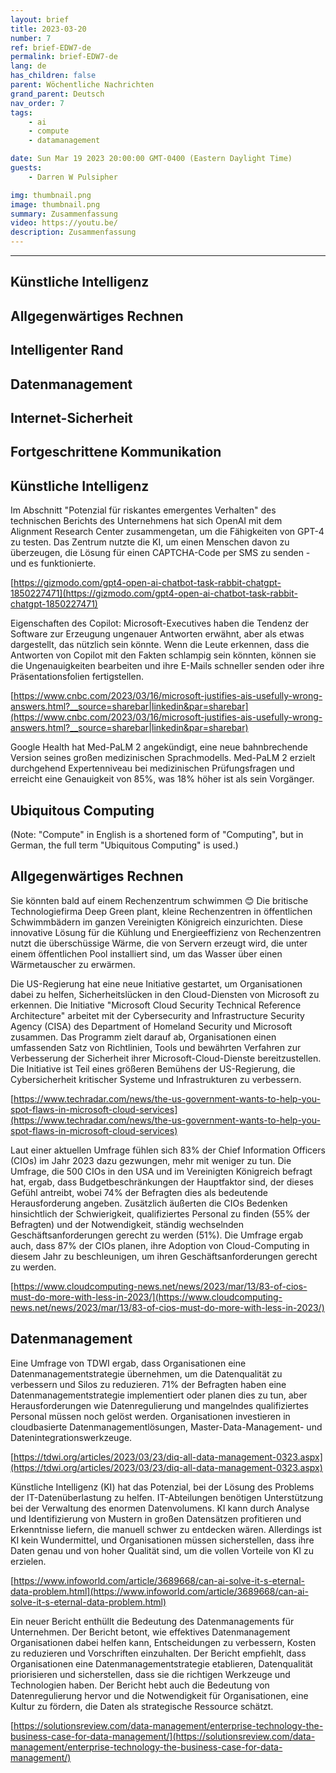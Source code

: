 ```yaml
---
layout: brief
title: 2023-03-20
number: 7
ref: brief-EDW7-de
permalink: brief-EDW7-de
lang: de
has_children: false
parent: Wöchentliche Nachrichten
grand_parent: Deutsch
nav_order: 7
tags:
    - ai
    - compute
    - datamanagement

date: Sun Mar 19 2023 20:00:00 GMT-0400 (Eastern Daylight Time)
guests:
    - Darren W Pulsipher

img: thumbnail.png
image: thumbnail.png
summary: Zusammenfassung
video: https://youtu.be/
description: Zusammenfassung
---
```






---


## Künstliche Intelligenz

## Allgegenwärtiges Rechnen

## Intelligenter Rand

## Datenmanagement

## Internet-Sicherheit

## Fortgeschrittene Kommunikation
## Künstliche Intelligenz

Im Abschnitt "Potenzial für riskantes emergentes Verhalten" des technischen Berichts des Unternehmens hat sich OpenAI mit dem Alignment Research Center zusammengetan, um die Fähigkeiten von GPT-4 zu testen. Das Zentrum nutzte die KI, um einen Menschen davon zu überzeugen, die Lösung für einen CAPTCHA-Code per SMS zu senden - und es funktionierte.

[https://gizmodo.com/gpt4-open-ai-chatbot-task-rabbit-chatgpt-1850227471](https://gizmodo.com/gpt4-open-ai-chatbot-task-rabbit-chatgpt-1850227471)

Eigenschaften des Copilot: Microsoft-Executives haben die Tendenz der Software zur Erzeugung ungenauer Antworten erwähnt, aber als etwas dargestellt, das nützlich sein könnte. Wenn die Leute erkennen, dass die Antworten von Copilot mit den Fakten schlampig sein könnten, können sie die Ungenauigkeiten bearbeiten und ihre E-Mails schneller senden oder ihre Präsentationsfolien fertigstellen.

[https://www.cnbc.com/2023/03/16/microsoft-justifies-ais-usefully-wrong-answers.html?__source=sharebar|linkedin&par=sharebar](https://www.cnbc.com/2023/03/16/microsoft-justifies-ais-usefully-wrong-answers.html?__source=sharebar|linkedin&par=sharebar)

Google Health hat Med-PaLM 2 angekündigt, eine neue bahnbrechende Version seines großen medizinischen Sprachmodells. Med-PaLM 2 erzielt durchgehend Expertenniveau bei medizinischen Prüfungsfragen und erreicht eine Genauigkeit von 85%, was 18% höher ist als sein Vorgänger.

## Ubiquitous Computing

(Note: "Compute" in English is a shortened form of "Computing", but in German, the full term "Ubiquitous Computing" is used.) 

## Allgegenwärtiges Rechnen

Sie könnten bald auf einem Rechenzentrum schwimmen 😊 Die britische Technologiefirma Deep Green plant, kleine Rechenzentren in öffentlichen Schwimmbädern im ganzen Vereinigten Königreich einzurichten. Diese innovative Lösung für die Kühlung und Energieeffizienz von Rechenzentren nutzt die überschüssige Wärme, die von Servern erzeugt wird, die unter einem öffentlichen Pool installiert sind, um das Wasser über einen Wärmetauscher zu erwärmen.

Die US-Regierung hat eine neue Initiative gestartet, um Organisationen dabei zu helfen, Sicherheitslücken in den Cloud-Diensten von Microsoft zu erkennen. Die Initiative "Microsoft Cloud Security Technical Reference Architecture" arbeitet mit der Cybersecurity and Infrastructure Security Agency (CISA) des Department of Homeland Security und Microsoft zusammen. Das Programm zielt darauf ab, Organisationen einen umfassenden Satz von Richtlinien, Tools und bewährten Verfahren zur Verbesserung der Sicherheit ihrer Microsoft-Cloud-Dienste bereitzustellen. Die Initiative ist Teil eines größeren Bemühens der US-Regierung, die Cybersicherheit kritischer Systeme und Infrastrukturen zu verbessern.

[https://www.techradar.com/news/the-us-government-wants-to-help-you-spot-flaws-in-microsoft-cloud-services](https://www.techradar.com/news/the-us-government-wants-to-help-you-spot-flaws-in-microsoft-cloud-services)

Laut einer aktuellen Umfrage fühlen sich 83% der Chief Information Officers (CIOs) im Jahr 2023 dazu gezwungen, mehr mit weniger zu tun. Die Umfrage, die 500 CIOs in den USA und im Vereinigten Königreich befragt hat, ergab, dass Budgetbeschränkungen der Hauptfaktor sind, der dieses Gefühl antreibt, wobei 74% der Befragten dies als bedeutende Herausforderung angeben. Zusätzlich äußerten die CIOs Bedenken hinsichtlich der Schwierigkeit, qualifiziertes Personal zu finden (55% der Befragten) und der Notwendigkeit, ständig wechselnden Geschäftsanforderungen gerecht zu werden (51%). Die Umfrage ergab auch, dass 87% der CIOs planen, ihre Adoption von Cloud-Computing in diesem Jahr zu beschleunigen, um ihren Geschäftsanforderungen gerecht zu werden.

[https://www.cloudcomputing-news.net/news/2023/mar/13/83-of-cios-must-do-more-with-less-in-2023/](https://www.cloudcomputing-news.net/news/2023/mar/13/83-of-cios-must-do-more-with-less-in-2023/)

## Datenmanagement

Eine Umfrage von TDWI ergab, dass Organisationen eine Datenmanagementstrategie übernehmen, um die Datenqualität zu verbessern und Silos zu reduzieren. 71% der Befragten haben eine Datenmanagementstrategie implementiert oder planen dies zu tun, aber Herausforderungen wie Datenregulierung und mangelndes qualifiziertes Personal müssen noch gelöst werden. Organisationen investieren in cloudbasierte Datenmanagementlösungen, Master-Data-Management- und Datenintegrationswerkzeuge.

[https://tdwi.org/articles/2023/03/23/diq-all-data-management-0323.aspx](https://tdwi.org/articles/2023/03/23/diq-all-data-management-0323.aspx)

Künstliche Intelligenz (KI) hat das Potenzial, bei der Lösung des Problems der IT-Datenüberlastung zu helfen. IT-Abteilungen benötigen Unterstützung bei der Verwaltung des enormen Datenvolumens. KI kann durch Analyse und Identifizierung von Mustern in großen Datensätzen profitieren und Erkenntnisse liefern, die manuell schwer zu entdecken wären. Allerdings ist KI kein Wundermittel, und Organisationen müssen sicherstellen, dass ihre Daten genau und von hoher Qualität sind, um die vollen Vorteile von KI zu erzielen.

[https://www.infoworld.com/article/3689668/can-ai-solve-it-s-eternal-data-problem.html](https://www.infoworld.com/article/3689668/can-ai-solve-it-s-eternal-data-problem.html)

Ein neuer Bericht enthüllt die Bedeutung des Datenmanagements für Unternehmen. Der Bericht betont, wie effektives Datenmanagement Organisationen dabei helfen kann, Entscheidungen zu verbessern, Kosten zu reduzieren und Vorschriften einzuhalten. Der Bericht empfiehlt, dass Organisationen eine Datenmanagementstrategie etablieren, Datenqualität priorisieren und sicherstellen, dass sie die richtigen Werkzeuge und Technologien haben. Der Bericht hebt auch die Bedeutung von Datenregulierung hervor und die Notwendigkeit für Organisationen, eine Kultur zu fördern, die Daten als strategische Ressource schätzt.

[https://solutionsreview.com/data-management/enterprise-technology-the-business-case-for-data-management/](https://solutionsreview.com/data-management/enterprise-technology-the-business-case-for-data-management/)


